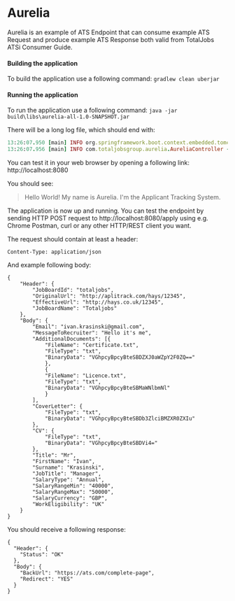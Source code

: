 # Aurelia
Aurelia is an example of ATS Endpoint that can consume example ATS Request and produce example ATS Response both valid from TotalJobs ATSi Consumer Guide.

#### Building the application
To build the application use a following command:
```gradlew clean uberjar```

#### Running the application
To run the application use a following command:
```java -jar build\libs\aurelia-all-1.0-SNAPSHOT.jar```

There will be a long log file, which should end with:

```ruby
13:26:07.950 [main] INFO org.springframework.boot.context.embedded.tomcat.TomcatEmbeddedServletContainer - Tomcat started on port(s): 8080 (http)
13:26:07.956 [main] INFO com.totaljobsgroup.aurelia.AureliaController - Started AureliaController in 8.055 seconds (JVM running for 8.352)
```

You can test it in your web browser by opening a following link:
http://localhost:8080

You should see:
 > Hello World! My name is Aurelia. I'm the Applicant Tracking System.

The application is now up and running. You can test the endpoint by sending HTTP POST request to http://localhost:8080/apply using e.g. Chrome Postman, curl or any other HTTP/REST client you want.

The request should contain at least a header:
 ```
 Content-Type: application/json
 ```

And example following body:

```
{
	"Header": {
		"JobBoardId": "totaljobs",
		"OriginalUrl": "http://aplitrack.com/hays/12345",
		"EffectiveUrl": "http://hays.co.uk/12345",
		"JobBoardName": "Totaljobs"
	},
	"Body": {
		"Email": "ivan.krasinski@gmail.com",
		"MessageToRecruiter": "Hello it's me",
		"AdditionalDocuments": [{
			"FileName": "Certificate.txt",
			"FileType": "txt",
			"BinaryData": "VGhpcyBpcyBteSBDZXJ0aWZpY2F0ZQ=="
			},
			{
			"FileName": "Licence.txt",
			"FileType": "txt",
			"BinaryData": "VGhpcyBpcyBteSBMaWNlbmNl"
			}
		],
		"CoverLetter": {
			"FileType": "txt",
			"BinaryData": "VGhpcyBpcyBteSBDb3ZlciBMZXR0ZXIu"
		},
		"CV": {
			"FileType": "txt",
			"BinaryData": "VGhpcyBpcyBteSBDVi4="
		},
		"Title": "Mr",
		"FirstName": "Ivan",
		"Surname": "Krasinski",
		"JobTitle": "Manager",
		"SalaryType": "Annual",
		"SalaryRangeMin": "40000",
		"SalaryRangeMax": "50000",
		"SalaryCurrency": "GBP",
		"WorkEligibility": "UK"
	}
}
```

You should receive a following response:

```
{
  "Header": {
    "Status": "OK"
  },
  "Body": {
    "BackUrl": "https://ats.com/complete-page",
    "Redirect": "YES"
  }
}
```


